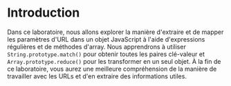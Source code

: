 # Introduction

Dans ce laboratoire, nous allons explorer la manière d'extraire et de mapper les paramètres d'URL dans un objet JavaScript à l'aide d'expressions régulières et de méthodes d'array. Nous apprendrons à utiliser `String.prototype.match()` pour obtenir toutes les paires clé-valeur et `Array.prototype.reduce()` pour les transformer en un seul objet. À la fin de ce laboratoire, vous aurez une meilleure compréhension de la manière de travailler avec les URLs et d'en extraire des informations utiles.
